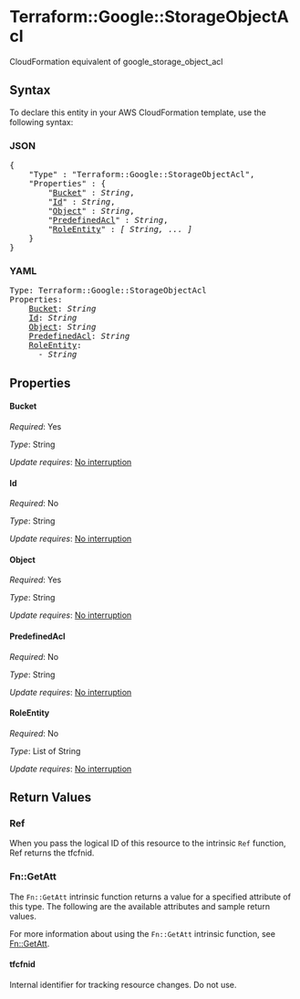 # Terraform::Google::StorageObjectAcl

CloudFormation equivalent of google_storage_object_acl

## Syntax

To declare this entity in your AWS CloudFormation template, use the following syntax:

### JSON

<pre>
{
    "Type" : "Terraform::Google::StorageObjectAcl",
    "Properties" : {
        "<a href="#bucket" title="Bucket">Bucket</a>" : <i>String</i>,
        "<a href="#id" title="Id">Id</a>" : <i>String</i>,
        "<a href="#object" title="Object">Object</a>" : <i>String</i>,
        "<a href="#predefinedacl" title="PredefinedAcl">PredefinedAcl</a>" : <i>String</i>,
        "<a href="#roleentity" title="RoleEntity">RoleEntity</a>" : <i>[ String, ... ]</i>
    }
}
</pre>

### YAML

<pre>
Type: Terraform::Google::StorageObjectAcl
Properties:
    <a href="#bucket" title="Bucket">Bucket</a>: <i>String</i>
    <a href="#id" title="Id">Id</a>: <i>String</i>
    <a href="#object" title="Object">Object</a>: <i>String</i>
    <a href="#predefinedacl" title="PredefinedAcl">PredefinedAcl</a>: <i>String</i>
    <a href="#roleentity" title="RoleEntity">RoleEntity</a>: <i>
      - String</i>
</pre>

## Properties

#### Bucket

_Required_: Yes

_Type_: String

_Update requires_: [No interruption](https://docs.aws.amazon.com/AWSCloudFormation/latest/UserGuide/using-cfn-updating-stacks-update-behaviors.html#update-no-interrupt)

#### Id

_Required_: No

_Type_: String

_Update requires_: [No interruption](https://docs.aws.amazon.com/AWSCloudFormation/latest/UserGuide/using-cfn-updating-stacks-update-behaviors.html#update-no-interrupt)

#### Object

_Required_: Yes

_Type_: String

_Update requires_: [No interruption](https://docs.aws.amazon.com/AWSCloudFormation/latest/UserGuide/using-cfn-updating-stacks-update-behaviors.html#update-no-interrupt)

#### PredefinedAcl

_Required_: No

_Type_: String

_Update requires_: [No interruption](https://docs.aws.amazon.com/AWSCloudFormation/latest/UserGuide/using-cfn-updating-stacks-update-behaviors.html#update-no-interrupt)

#### RoleEntity

_Required_: No

_Type_: List of String

_Update requires_: [No interruption](https://docs.aws.amazon.com/AWSCloudFormation/latest/UserGuide/using-cfn-updating-stacks-update-behaviors.html#update-no-interrupt)

## Return Values

### Ref

When you pass the logical ID of this resource to the intrinsic `Ref` function, Ref returns the tfcfnid.

### Fn::GetAtt

The `Fn::GetAtt` intrinsic function returns a value for a specified attribute of this type. The following are the available attributes and sample return values.

For more information about using the `Fn::GetAtt` intrinsic function, see [Fn::GetAtt](https://docs.aws.amazon.com/AWSCloudFormation/latest/UserGuide/intrinsic-function-reference-getatt.html).

#### tfcfnid

Internal identifier for tracking resource changes. Do not use.


